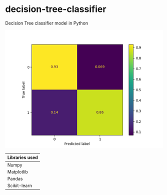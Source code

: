 # decision-tree-classifier
Decision Tree classifier model in Python

![image](plot.png)

| Libraries used |
| --- |
| Numpy |
| Matplotlib |
| Pandas |
| Scikit-learn |
